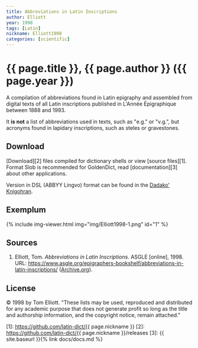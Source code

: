 ```yaml
---
title: Abbreviations in Latin Inscriptions
author: Elliott
year: 1998
tags: [Latin]
nickname: Elliott1998
categories: [scientific]
---
```

# {{ page.title }}, {{ page.author }} ({{ page.year }})

A compilation of abbreviations found in Latin epigraphy and assembled from digital texts of all Latin inscriptions published in L'Année Épigraphique between 1888 and 1993.

It **is not** a list of abbreviations used in texts, such as "e.g." or "v.g.", but acronyms found in lapidary inscriptions, such as steles or gravestones.


## Download

[Download][2] files compiled for dictionary shells or view [source files][1]. Format Slob is recommended for GoldenDict, read [documentation][3] about other applications.

Version in DSL (ABBYY Lingvo) format can be found in the [Dadako' Knigohran](http://dadako.narod.ru/paperpoe.htm).


## Exemplum

{% include img-viewer.html img="img/Elliott1998-1.png" id="1" %}


## Sources

1. Elliott, Tom. _Abbreviations in Latin Inscriptions._ ASGLE \[online\], 1998. URL: <https://www.asgle.org/epigraphers-bookshelf/abbreviations-in-latin-inscriptions/> ([Archive.org](https://web.archive.org/web/20130728023015/http://www.case.edu:80/artsci/clsc/asgle/abbrev/latin/)).


## License

© 1998 by Tom Elliott. "These lists may be used, reproduced and distributed for any academic purpose that does not generate profit so long as the title and authorship information, and the copyright notice, remain attached."


[1]: https://github.com/latin-dict/{{ page.nickname }}
[2]: https://github.com/latin-dict/{{ page.nickname }}/releases
[3]: {{ site.baseurl }}{% link docs/docs.md %}


